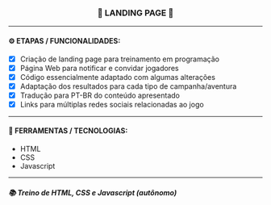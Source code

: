 <h3 align="center"> 
  🚧 LANDING PAGE 🚧
</h3>

---
#### ⚙️ ETAPAS / FUNCIONALIDADES:

- [x] Criação de landing page para treinamento em programação
- [x] Página Web para notificar e convidar jogadores 
- [x] Código essencialmente adaptado com algumas alterações
- [x] Adaptação dos resultados para cada tipo de campanha/aventura
- [x] Tradução para PT-BR do conteúdo apresentado
- [x] Links para múltiplas redes sociais relacionadas ao jogo

---
#### 🔧 FERRAMENTAS / TECNOLOGIAS:

- HTML
- CSS
- Javascript

---
##### 📚 Treino de HTML, CSS e Javascript (autônomo)

